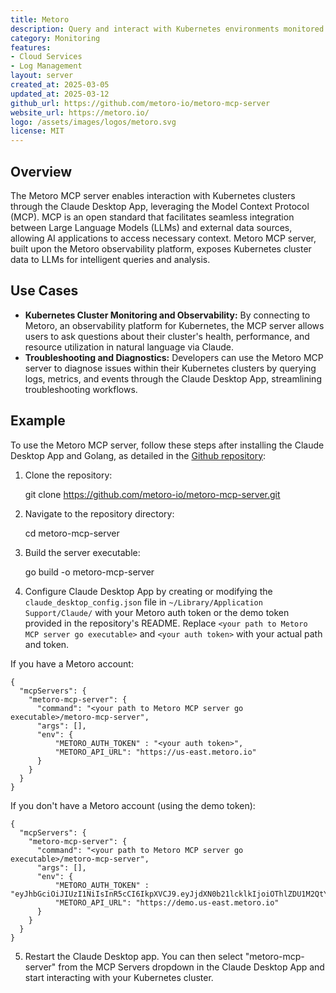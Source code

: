 ```yaml
---
title: Metoro
description: Query and interact with Kubernetes environments monitored by Metoro
category: Monitoring
features:
- Cloud Services
- Log Management
layout: server
created_at: 2025-03-05
updated_at: 2025-03-12
github_url: https://github.com/metoro-io/metoro-mcp-server
website_url: https://metoro.io/
logo: /assets/images/logos/metoro.svg
license: MIT
---
```


## Overview

The Metoro MCP server enables interaction with Kubernetes clusters through the Claude Desktop App, leveraging the Model Context Protocol (MCP). MCP is an open standard that facilitates seamless integration between Large Language Models (LLMs) and external data sources, allowing AI applications to access necessary context. Metoro MCP server, built upon the Metoro observability platform, exposes Kubernetes cluster data to LLMs for intelligent queries and analysis.

## Use Cases

- **Kubernetes Cluster Monitoring and Observability:** By connecting to Metoro, an observability platform for Kubernetes, the MCP server allows users to ask questions about their cluster's health, performance, and resource utilization in natural language via Claude.
- **Troubleshooting and Diagnostics:** Developers can use the Metoro MCP server to diagnose issues within their Kubernetes clusters by querying logs, metrics, and events through the Claude Desktop App, streamlining troubleshooting workflows.

## Example

To use the Metoro MCP server, follow these steps after installing the Claude Desktop App and Golang, as detailed in the [Github repository](https://github.com/metoro-io/metoro-mcp-server):

1. Clone the repository:

    git clone https://github.com/metoro-io/metoro-mcp-server.git

2. Navigate to the repository directory:

    cd metoro-mcp-server

3. Build the server executable:

    go build -o metoro-mcp-server

4. Configure Claude Desktop App by creating or modifying the `claude_desktop_config.json` file in `~/Library/Application Support/Claude/` with your Metoro auth token or the demo token provided in the repository's README. Replace `<your path to Metoro MCP server go executable>` and `<your auth token>` with your actual path and token.

If you have a Metoro account:

    {
      "mcpServers": {
        "metoro-mcp-server": {
          "command": "<your path to Metoro MCP server go executable>/metoro-mcp-server",
          "args": [],
          "env": {
              "METORO_AUTH_TOKEN" : "<your auth token>",
              "METORO_API_URL": "https://us-east.metoro.io"
          }
        }
      }
    }


If you don't have a Metoro account (using the demo token):

    {
      "mcpServers": {
        "metoro-mcp-server": {
          "command": "<your path to Metoro MCP server go executable>/metoro-mcp-server",
          "args": [],
          "env": {
              "METORO_AUTH_TOKEN" : "eyJhbGciOiJIUzI1NiIsInR5cCI6IkpXVCJ9.eyJjdXN0b21lcklkIjoiOThlZDU1M2QtYzY4ZC00MDRhLWFhZjItNDM2ODllNWJiMGUzIiwiZW1haWwiOiJ0ZXN0QGNocmlzYmF0dGFyYmVlLmNvbSIsImV4cCI6MTgyMTI0NzIzN30.7G6alDpcZh_OThYj293Jce5rjeOBqAhOlANR_Fl5auw",
              "METORO_API_URL": "https://demo.us-east.metoro.io"
          }
        }
      }
    }

5. Restart the Claude Desktop app. You can then select "metoro-mcp-server" from the MCP Servers dropdown in the Claude Desktop App and start interacting with your Kubernetes cluster.
